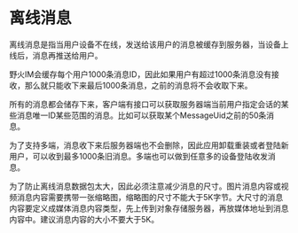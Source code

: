 # 离线消息
离线消息是指当用户设备不在线，发送给该用户的消息被缓存到服务器，当设备上线后，消息再推送给用户。

野火IM会缓存每个用户1000条消息ID，因此如果用户有超过1000条消息没有接收，那么就只能收下来最后1000条消息，之前的消息将不会收取下来。

所有的消息都会储存下来，客户端有接口可以获取服务器端当前用户指定会话的某些消息唯一ID某些范围的消息。比如可以获取某个MessageUid之前的50条消息。

为了支持多端，消息收下来后服务器端也不会删除，因此应用卸载重装或者登陆新用户，可以收到最多1000条旧消息。多端也可以做到任意多的设备登陆收发消息。

为了防止离线消息数据包太大，因此必须注意减少消息的尺寸。图片消息内容或视频消息内容需要携带一张缩略图，缩略图的尺寸不能大于5K字节。大尺寸的消息内容要定义成媒体消息内容类型，先上传到对象存储服务器，再放媒体地址到消息内容中。建议消息内容的大小不要大于5K。
